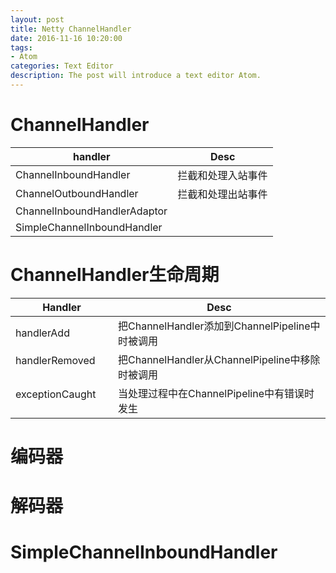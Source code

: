 ```yaml
---
layout: post
title: Netty ChannelHandler
date: 2016-11-16 10:20:00
tags:
- Atom
categories: Text Editor
description: The post will introduce a text editor Atom.
---
```




# ChannelHandler

|          handler                    |                      Desc                    |
| ----------------------------------- | -------------------------------------------- |
| ChannelInboundHandler               | 拦截和处理入站事件                              |
| ChannelOutboundHandler              | 拦截和处理出站事件                              |
| ChannelInboundHandlerAdaptor        |                                              |
| SimpleChannelInboundHandler         |                                              |


# ChannelHandler生命周期

|         Handler       |                     Desc                        |
| --------------------- | ----------------------------------------------- |
| handlerAdd            | 把ChannelHandler添加到ChannelPipeline中时被调用    |
| handlerRemoved        | 把ChannelHandler从ChannelPipeline中移除时被调用    |
| exceptionCaught       | 当处理过程中在ChannelPipeline中有错误时发生          |











# 编码器






# 解码器







# SimpleChannelInboundHandler



